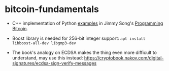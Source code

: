 # bitcoin-fundamentals

* C++ implementation of Python [examples](https://github.com/jimmysong/programmingbitcoin) in Jimmy Song's [Programming Bitcoin](https://www.oreilly.com/library/view/programming-bitcoin/9781492031482/).

* Boost library is needed for 256-bit integer support: `apt install libboost-all-dev libgmp3-dev` 

* The book's analogy on ECDSA makes the thing even more difficult to understand, may use this instead: https://cryptobook.nakov.com/digital-signatures/ecdsa-sign-verify-messages